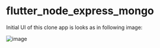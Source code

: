 # flutter_node_express_mongo

Initial UI of this clone app is looks as in following image: 

![image](https://github.com/PradipKhandare/WhatsApp-Clone-Flutter/assets/121931206/2ee7c021-2aeb-40f2-af57-037725559c9a)
